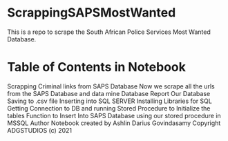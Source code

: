# ScrappingSAPSMostWanted
This is a repo to scrape the South African Police Services Most Wanted Database.

<h1>Table of Contents in Notebook</h1>

Scrapping Criminal links from SAPS Database
Now we scrape all the urls from the SAPS Database and data mine
Database Report
Our Database
Saving to .csv file
Inserting into SQL SERVER
Installing Libraries for SQL
Getting Connection to DB and running Stored Procedure to Initialize the tables
Function to Insert Into SAPS Database using our stored procedure in MSSQL
Author
Notebook created by Ashlin Darius Govindasamy
Copyright ADGSTUDIOS (c) 2021

